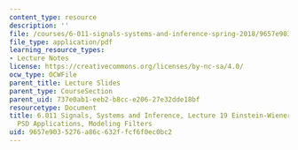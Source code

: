 ```yaml
---
content_type: resource
description: ''
file: /courses/6-011-signals-systems-and-inference-spring-2018/9657e9035276a86c632ffcf6f0ec0bc2_MIT6_011S18lec19.pdf
file_type: application/pdf
learning_resource_types:
- Lecture Notes
license: https://creativecommons.org/licenses/by-nc-sa/4.0/
ocw_type: OCWFile
parent_title: Lecture Slides
parent_type: CourseSection
parent_uid: 737e0ab1-eeb2-b8cc-e206-27e32dde18bf
resourcetype: Document
title: 6.011 Signals, Systems and Inference, Lecture 19 Einstein-Wiener-Khinchin Theorem,
  PSD Applications, Modeling Filters
uid: 9657e903-5276-a86c-632f-fcf6f0ec0bc2
---
```

